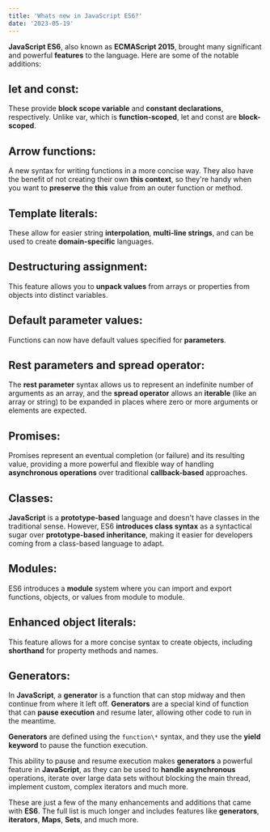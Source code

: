 ```yaml
---
title: 'Whats new in JavaScript ES6?'
date: '2023-05-19'
---
```


**JavaScript ES6**, also known as **ECMAScript 2015**, brought many significant and powerful **features** to the language. Here are some of the notable additions:

## let and const:

These provide **block scope variable** and **constant declarations**, respectively. Unlike var, which is **function-scoped**, let and const are **block-scoped**.

## Arrow functions:

A new syntax for writing functions in a more concise way. They also have the benefit of not creating their own **this context**, so they're handy when you want to **preserve** the **this** value from an outer function or method.

## Template literals:

These allow for easier string **interpolation**, **multi-line strings**, and can be used to create **domain-specific** languages.

## Destructuring assignment:

This feature allows you to **unpack values** from arrays or properties from objects into distinct variables.

## Default parameter values:

Functions can now have default values specified for **parameters**.

## Rest parameters and spread operator:

The **rest parameter** syntax allows us to represent an indefinite number of arguments as an array, and the **spread operator** allows an **iterable** (like an array or string) to be expanded in places where zero or more arguments or elements are expected.

## Promises:

Promises represent an eventual completion (or failure) and its resulting value, providing a more powerful and flexible way of handling **asynchronous operations** over traditional **callback-based** approaches.

## Classes:

**JavaScript** is a **prototype-based** language and doesn't have classes in the traditional sense. However, ES6 **introduces class syntax** as a syntactical sugar over **prototype-based inheritance**, making it easier for developers coming from a class-based language to adapt.

## Modules:

ES6 introduces a **module** system where you can import and export functions, objects, or values from module to module.

## Enhanced object literals:

This feature allows for a more concise syntax to create objects, including **shorthand** for property methods and names.

## Generators:

In **JavaScript**, a **generator** is a function that can stop midway and then continue from where it left off. **Generators** are a special kind of function that can **pause execution** and resume later, allowing other code to run in the meantime.

**Generators** are defined using the `function\*` syntax, and they use the **yield keyword** to pause the function execution.

This ability to pause and resume execution makes **generators** a powerful feature in **JavaScript**, as they can be used to **handle asynchronous** operations, iterate over large data sets without blocking the main thread, implement custom, complex iterators and much more.

These are just a few of the many enhancements and additions that came with **ES6**. The full list is much longer and includes features like **generators**, **iterators**, **Maps**, **Sets**, and much more.
